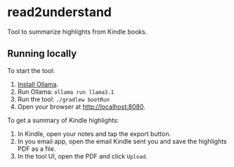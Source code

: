 # read2understand

Tool to summarize highlights from Kindle books.

## Running locally

To start the tool:

1. [Install Ollama](https://ollama.com/download).
2. Run Ollama: `ollama run llama3.1`
3. Run the tool: `./gradlew bootRun`
4. Open your browser at <http://localhost:8080>.

To get a summary of Kindle highlights:

1. In Kindle, open your notes and tap the export button.
2. In you email app, open the email Kindle sent you and save the highlights PDF as a file.
3. In the tool UI, open the PDF and click `Upload`.
